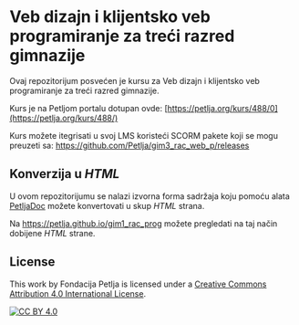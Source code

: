 # Veb dizajn i klijentsko veb programiranje za treći razred gimnazije 
Ovaj repozitorijum posvećen je kursu za Veb dizajn i klijentsko veb programiranje za treći razred gimnazije. 

Kurs je na Petljom portalu dotupan ovde: [https://petlja.org/kurs/488/0](https://petlja.org/kurs/488/)

Kurs možete itegrisati u svoj LMS koristeći SCORM pakete koji se mogu preuzeti sa: https://github.com/Petlja/gim3_rac_web_p/releases

## Konverzija u *HTML*

U ovom repozitorijumu se nalazi izvorna forma sadržaja koju pomoću alata [PetljaDoc](https://github.com/Petlja/PetljaDoc) možete konvertovati u skup *HTML* strana.

Na https://petlja.github.io/gim1_rac_prog možete pregledati na taj način dobijene *HTML* strane.

## License

This work by Fondacija Petlja is licensed under a
[Creative Commons Attribution 4.0 International License][cc-by].

[![CC BY 4.0][cc-by-image]][cc-by]

[cc-by]: http://creativecommons.org/licenses/by/4.0/
[cc-by-image]: https://i.creativecommons.org/l/by/4.0/88x31.png

